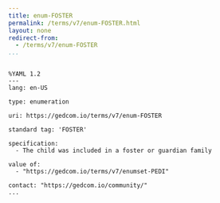 ```yaml
---
title: enum-FOSTER
permalink: /terms/v7/enum-FOSTER.html
layout: none
redirect-from:
  - /terms/v7/enum-FOSTER
...
```


```

%YAML 1.2
---
lang: en-US

type: enumeration

uri: https://gedcom.io/terms/v7/enum-FOSTER

standard tag: 'FOSTER'

specification:
  - The child was included in a foster or guardian family

value of:
  - "https://gedcom.io/terms/v7/enumset-PEDI"

contact: "https://gedcom.io/community/"
...

```
